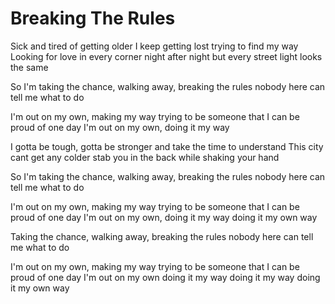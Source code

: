 # Breaking The Rules


Sick and tired of getting older
I keep getting lost trying to find my way
Looking for love in every corner
night after night
but every street light looks the same

So I'm taking the chance, walking away, breaking the rules
nobody here can tell me what to do

I'm out on my own, making my way
trying to be someone that I can be proud of one day
I'm out on my own, doing it my way

I gotta be tough, gotta be stronger
and take the time to understand
This city cant get any colder
stab you in the back while shaking your hand

So I'm taking the chance, walking away, breaking the rules
nobody here can tell me what to do

I'm out on my own, making my way
trying to be someone that I can be proud of one day
I'm out on my own, doing it my way
doing it my own way

Taking the chance, walking away, breaking the rules
nobody here can tell me what to do

I'm out on my own, making my way
trying to be someone that I can be proud of one day
I'm out on my own
doing it my way
doing it my way
doing it my own way 
